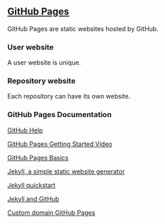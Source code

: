 ## [GitHub Pages](https://pages.github.com/)

GitHub Pages are static websites hosted by GitHub.

### User website

A user website is unique.

### Repository website

Each repository can have its own website.

### GitHub Pages Documentation

[GitHub Help](https://help.github.com/categories/github-pages-basics/)

[GitHub Pages Getting Started Video](https://www.youtube.com/watch?time_continue=5&v=RaKX4A5EiQo)

[GitHub Pages Basics](https://help.github.com/categories/github-pages-basics/)

[Jekyll, a simple static website generator](https://jekyllrb.com/)

[Jekyll quickstart](https://jekyllrb.com/docs/quickstart/)

[Jekyll and GitHub](https://help.github.com/articles/using-jekyll-as-a-static-site-generator-with-github-pages/)

[Custom domain GitHub Pages](https://help.github.com/articles/using-a-custom-domain-with-github-pages/)
